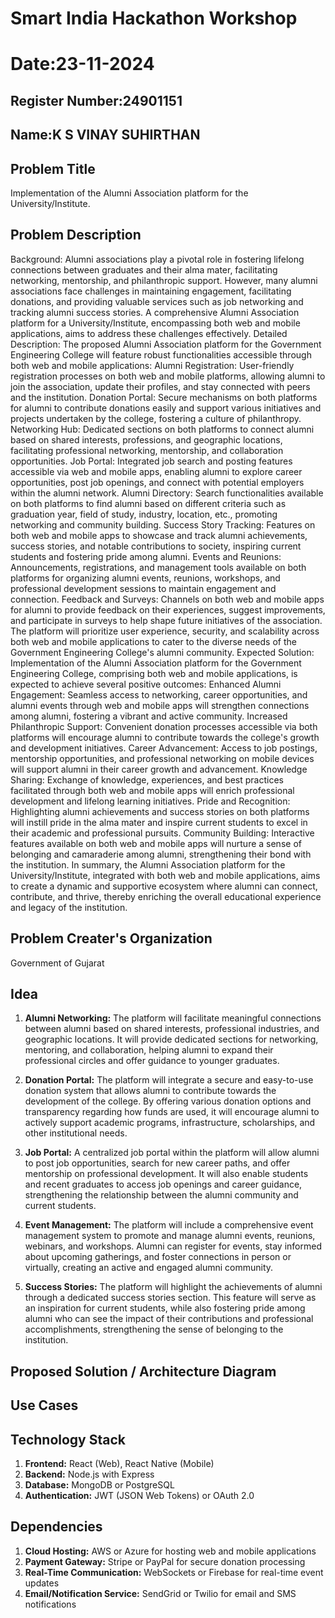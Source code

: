 # Smart India Hackathon Workshop
# Date:23-11-2024
## Register Number:24901151
## Name:K S VINAY SUHIRTHAN
## Problem Title
Implementation of the Alumni Association platform for the University/Institute.
## Problem Description
Background: Alumni associations play a pivotal role in fostering lifelong connections between graduates and their alma mater, facilitating networking, mentorship, and philanthropic support. However, many alumni associations face challenges in maintaining engagement, facilitating donations, and providing valuable services such as job networking and tracking alumni success stories. A comprehensive Alumni Association platform for a University/Institute, encompassing both web and mobile applications, aims to address these challenges effectively. Detailed Description: The proposed Alumni Association platform for the Government Engineering College will feature robust functionalities accessible through both web and mobile applications: Alumni Registration: User-friendly registration processes on both web and mobile platforms, allowing alumni to join the association, update their profiles, and stay connected with peers and the institution. Donation Portal: Secure mechanisms on both platforms for alumni to contribute donations easily and support various initiatives and projects undertaken by the college, fostering a culture of philanthropy. Networking Hub: Dedicated sections on both platforms to connect alumni based on shared interests, professions, and geographic locations, facilitating professional networking, mentorship, and collaboration opportunities. Job Portal: Integrated job search and posting features accessible via web and mobile apps, enabling alumni to explore career opportunities, post job openings, and connect with potential employers within the alumni network. Alumni Directory: Search functionalities available on both platforms to find alumni based on different criteria such as graduation year, field of study, industry, location, etc., promoting networking and community building. Success Story Tracking: Features on both web and mobile apps to showcase and track alumni achievements, success stories, and notable contributions to society, inspiring current students and fostering pride among alumni. Events and Reunions: Announcements, registrations, and management tools available on both platforms for organizing alumni events, reunions, workshops, and professional development sessions to maintain engagement and connection. Feedback and Surveys: Channels on both web and mobile apps for alumni to provide feedback on their experiences, suggest improvements, and participate in surveys to help shape future initiatives of the association. The platform will prioritize user experience, security, and scalability across both web and mobile applications to cater to the diverse needs of the Government Engineering College's alumni community. Expected Solution: Implementation of the Alumni Association platform for the Government Engineering College, comprising both web and mobile applications, is expected to achieve several positive outcomes: Enhanced Alumni Engagement: Seamless access to networking, career opportunities, and alumni events through web and mobile apps will strengthen connections among alumni, fostering a vibrant and active community. Increased Philanthropic Support: Convenient donation processes accessible via both platforms will encourage alumni to contribute towards the college's growth and development initiatives. Career Advancement: Access to job postings, mentorship opportunities, and professional networking on mobile devices will support alumni in their career growth and advancement. Knowledge Sharing: Exchange of knowledge, experiences, and best practices facilitated through both web and mobile apps will enrich professional development and lifelong learning initiatives. Pride and Recognition: Highlighting alumni achievements and success stories on both platforms will instill pride in the alma mater and inspire current students to excel in their academic and professional pursuits. Community Building: Interactive features available on both web and mobile apps will nurture a sense of belonging and camaraderie among alumni, strengthening their bond with the institution. In summary, the Alumni Association platform for the University/Institute, integrated with both web and mobile applications, aims to create a dynamic and supportive ecosystem where alumni can connect, contribute, and thrive, thereby enriching the overall educational experience and legacy of the institution.
## Problem Creater's Organization
Government of Gujarat

## Idea
1. **Alumni Networking:** The platform will facilitate meaningful connections between alumni based on shared interests, professional industries, and geographic locations. It will provide dedicated sections for networking, mentoring, and collaboration, helping alumni to expand their professional circles and offer guidance to younger graduates.

2. **Donation Portal:** The platform will integrate a secure and easy-to-use donation system that allows alumni to contribute towards the development of the college. By offering various donation options and transparency regarding how funds are used, it will encourage alumni to actively support academic programs, infrastructure, scholarships, and other institutional needs.

3. **Job Portal:** A centralized job portal within the platform will allow alumni to post job opportunities, search for new career paths, and offer mentorship on professional development. It will also enable students and recent graduates to access job openings and career guidance, strengthening the relationship between the alumni community and current students.

4. **Event Management:** The platform will include a comprehensive event management system to promote and manage alumni events, reunions, webinars, and workshops. Alumni can register for events, stay informed about upcoming gatherings, and foster connections in person or virtually, creating an active and engaged alumni community.

5. **Success Stories:** The platform will highlight the achievements of alumni through a dedicated success stories section. This feature will serve as an inspiration for current students, while also fostering pride among alumni who can see the impact of their contributions and professional accomplishments, strengthening the sense of belonging to the institution.

## Proposed Solution / Architecture Diagram


## Use Cases


## Technology Stack
1. **Frontend:** React (Web), React Native (Mobile)
2. **Backend:** Node.js with Express
3. **Database:** MongoDB or PostgreSQL
4. **Authentication:** JWT (JSON Web Tokens) or OAuth 2.0



## Dependencies
1. **Cloud Hosting:** AWS or Azure for hosting web and mobile applications
2. **Payment Gateway:** Stripe or PayPal for secure donation processing
3. **Real-Time Communication:** WebSockets or Firebase for real-time event updates
4. **Email/Notification Service:** SendGrid or Twilio for email and SMS notifications

